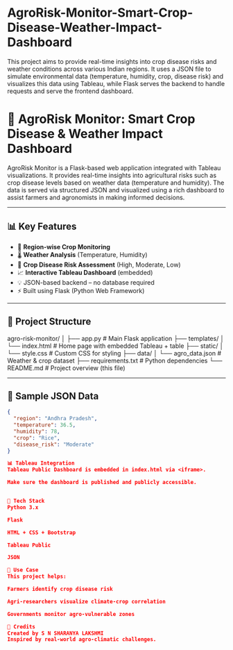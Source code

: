 # AgroRisk-Monitor-Smart-Crop-Disease-Weather-Impact-Dashboard
This project aims to provide real-time insights into crop disease risks and weather conditions across various Indian regions. It uses a JSON file to simulate environmental data (temperature, humidity, crop, disease risk) and visualizes this data using Tableau, while Flask serves the backend to handle requests and serve the frontend dashboard.


# 🌾 AgroRisk Monitor: Smart Crop Disease & Weather Impact Dashboard

AgroRisk Monitor is a Flask-based web application integrated with Tableau visualizations. It provides real-time insights into agricultural risks such as crop disease levels based on weather data (temperature and humidity). The data is served via structured JSON and visualized using a rich dashboard to assist farmers and agronomists in making informed decisions.

---

## 📊 Key Features

- 📍 **Region-wise Crop Monitoring**
- 🌡️ **Weather Analysis** (Temperature, Humidity)
- 🚨 **Crop Disease Risk Assessment** (High, Moderate, Low)
- 📈 **Interactive Tableau Dashboard** (embedded)
- 💡 JSON-based backend – no database required
- ⚡ Built using Flask (Python Web Framework)

---

## 📁 Project Structure

agro-risk-monitor/
│
├── app.py # Main Flask application
├── templates/
│ └── index.html # Home page with embedded Tableau + table
├── static/
│ └── style.css # Custom CSS for styling
├── data/
│ └── agro_data.json # Weather & crop dataset
├── requirements.txt # Python dependencies
└── README.md # Project overview (this file)


---

## 🧪 Sample JSON Data

```json
{
  "region": "Andhra Pradesh",
  "temperature": 36.5,
  "humidity": 78,
  "crop": "Rice",
  "disease_risk": "Moderate"
}

📊 Tableau Integration
Tableau Public Dashboard is embedded in index.html via <iframe>.

Make sure the dashboard is published and publicly accessible.


🤖 Tech Stack
Python 3.x

Flask

HTML + CSS + Bootstrap

Tableau Public

JSON

🧠 Use Case
This project helps:

Farmers identify crop disease risk

Agri-researchers visualize climate-crop correlation

Governments monitor agro-vulnerable zones

🙌 Credits
Created by S N SHARANYA LAKSHMI
Inspired by real-world agro-climatic challenges.

